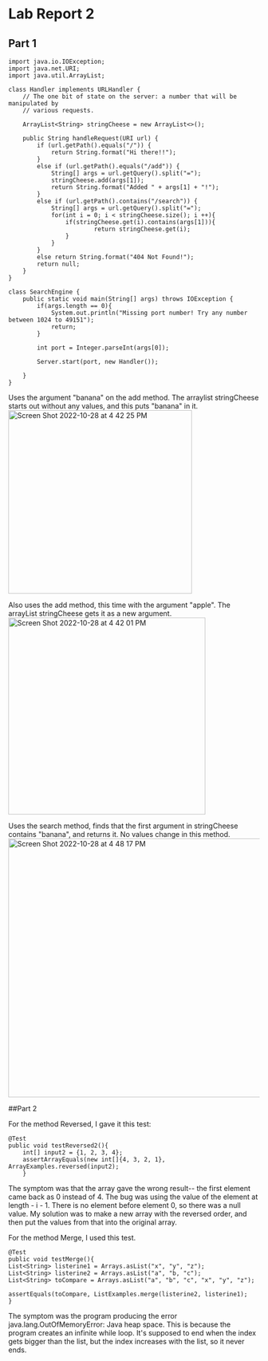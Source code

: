 # Lab Report 2
## Part 1
```
import java.io.IOException;
import java.net.URI;
import java.util.ArrayList;

class Handler implements URLHandler {
    // The one bit of state on the server: a number that will be manipulated by
    // various requests.

    ArrayList<String> stringCheese = new ArrayList<>();

    public String handleRequest(URI url) {
        if (url.getPath().equals("/")) {
            return String.format("Hi there!!");
        } 
        else if (url.getPath().equals("/add")) {
            String[] args = url.getQuery().split("=");
            stringCheese.add(args[1]);
            return String.format("Added " + args[1] + "!");
        } 
        else if (url.getPath().contains("/search")) {
            String[] args = url.getQuery().split("=");
            for(int i = 0; i < stringCheese.size(); i ++){
                if(stringCheese.get(i).contains(args[1])){
                        return stringCheese.get(i);
                }
            }
        }
        else return String.format("404 Not Found!");
        return null;
    }
}

class SearchEngine {
    public static void main(String[] args) throws IOException {
        if(args.length == 0){
            System.out.println("Missing port number! Try any number between 1024 to 49151");
            return;
        }

        int port = Integer.parseInt(args[0]);

        Server.start(port, new Handler());
        
    }
}
```

Uses the argument "banana" on the add method. The arraylist stringCheese starts out without any values, and this puts "banana" in it. 
<img width="368" alt="Screen Shot 2022-10-28 at 4 42 25 PM" src="https://user-images.githubusercontent.com/103080777/198751828-5b989be8-72e4-42b7-abfe-c936405b6316.png">


Also uses the add method, this time with the argument "apple". The arrayList stringCheese gets it as a new argument. 
<img width="395" alt="Screen Shot 2022-10-28 at 4 42 01 PM" src="https://user-images.githubusercontent.com/103080777/198751780-380cf008-0a3c-4f5e-8b3a-fc6eb130f504.png">

Uses the search method, finds that the first argument in stringCheese contains "banana", and returns it. No values change in this method. 
<img width="519" alt="Screen Shot 2022-10-28 at 4 48 17 PM" src="https://user-images.githubusercontent.com/103080777/198751898-95b0f6f0-cc49-4443-99fa-fda3b01b0211.png">

##Part 2

For the method Reversed, I gave it this test:
```
@Test
public void testReversed2(){
    int[] input2 = {1, 2, 3, 4};
    assertArrayEquals(new int[]{4, 3, 2, 1}, ArrayExamples.reversed(input2);
    }
```
The symptom was that the array gave the wrong result-- the first element came back as 0 instead of 4. The bug was using the value of the element at length - i - 1. There is no element before element 0, so there was a null value. My solution was to make a new array with the reversed order, and then put the values from that into the original array. 



For the method Merge, I used this test. 
```
@Test
public void testMerge(){
List<String> listerine1 = Arrays.asList("x", "y", "z");
List<String> listerine2 = Arrays.asList("a", "b, "c");
List<String> toCompare = Arrays.asList("a", "b", "c", "x", "y", "z");

assertEquals(toCompare, ListExamples.merge(listerine2, listerine1);
}
```
The symptom was the program producing the error java.lang.OutOfMemoryError: Java heap space. This is because the program creates an infinite while loop. It's supposed to end when the index gets bigger than the list, but the index increases with the list, so it never ends. 


